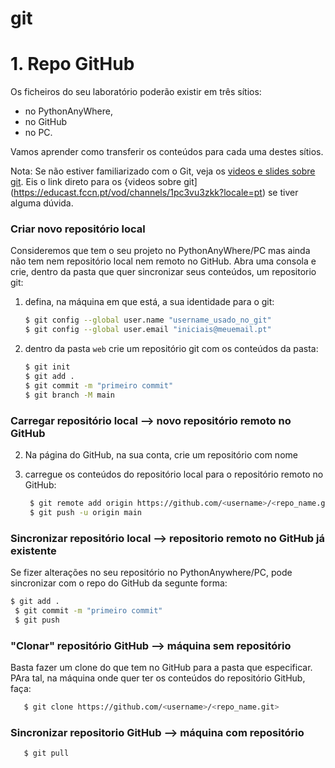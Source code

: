 # git

# 1. Repo GitHub 
Os ficheiros do seu laboratório poderão existir em três sítios: 
* no PythonAnyWhere, 
* no GitHub 
* no PC. 

Vamos aprender como transferir os conteúdos para cada uma destes sítios.

Nota: Se não estiver familiarizado com o Git, veja os [videos e slides sobre git](https://moodle.ensinolusofona.pt/course/view.php?id=9482#section-3). Eis o link direto para os {videos sobre git](https://educast.fccn.pt/vod/channels/1pc3vu3zkk?locale=pt) se tiver alguma dúvida.

### Criar novo repositório local

Consideremos que tem o seu projeto no PythonAnyWhere/PC mas ainda não tem nem repositório local nem remoto no GitHub. Abra uma consola e crie, dentro da pasta que quer sincronizar seus conteúdos, um repositorio git:

1. defina, na máquina em que está, a sua identidade para o git:
    ```Bash
    $ git config --global user.name "username_usado_no_git"
    $ git config --global user.email "iniciais@meuemail.pt"
    ```

2. dentro da pasta `web` crie um repositório git com os conteúdos da pasta:
    ```Bash
    $ git init
    $ git add .
    $ git commit -m "primeiro commit"
    $ git branch -M main
    ```
        
### Carregar repositório local --> novo repositório remoto no GitHub

2. Na página do GitHub, na sua conta, crie um repositório com nome <numeroAluno-pw-labs>

3. carregue os conteúdos do repositório local para o repositório remoto no GitHub:
   ```Bash
    $ git remote add origin https://github.com/<username>/<repo_name.git>
    $ git push -u origin main
   ```   

### Sincronizar repositório local --> repositorio remoto no GitHub já existente
    
Se fizer alterações no seu repositório no PythonAnywhere/PC, pode sincronizar com o repo do GitHub da segunte forma:
   ```Bash
   $ git add .
    $ git commit -m "primeiro commit"
    $ git push
   ```
        
### "Clonar" repositório GitHub --> máquina sem repositório
Basta fazer um clone do que tem no GitHub para a pasta que especificar. PAra tal, na máquina onde quer ter os conteúdos do repositório GitHub, faça:

```Bash
   $ git clone https://github.com/<username>/<repo_name.git>
   ```     
               
### Sincronizar repositorio GitHub --> máquina com repositório 

```Bash
   $ git pull
   ```
        
